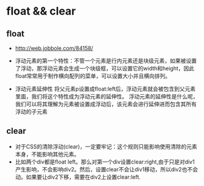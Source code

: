 # float && clear

## float
* <http://web.jobbole.com/84158/>
* 浮动元素的第一个特性：不管一个元素是行内元素还是块级元素，如果被设置了浮动，那浮动元素会生成一个块级框，可以设置它的width和height，因此float常常用于制作横向配列的菜单，可以设置大小并且横向排列。

* 浮动元素延伸性
将父元素p设置成float:left后，浮动元素就会被包含到父元素里面，我们将这个特性成为浮动元素的延伸性。
浮动元素的延伸性是什么呢，我们可以将其理解为元素被设置成浮动后，该元素会进行延伸进而包含其所有浮动的子元素

## clear
* 对于CSS的清除浮动(clear)，一定要牢记：这个规则只能影响使用清除的元素本身，不能影响其他元素。
* 比如两个div都是float left。那么对第一个div设置clear:right,由于只是对div1产生影响，不会影响div2。然后，设置clear不会让div1移动，所以div2也不会动。如果要让div2下移，需要在div2上设置clear:left.